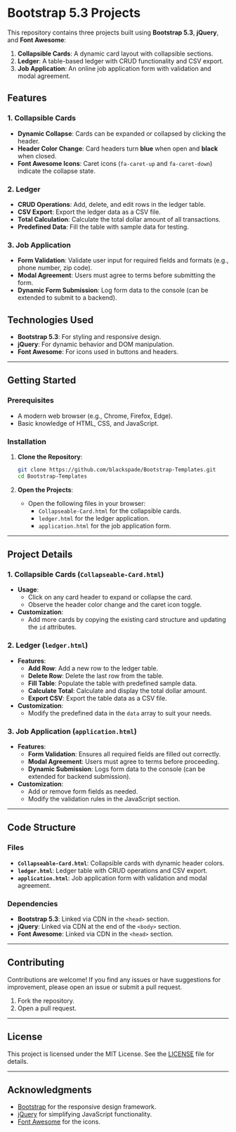 # Bootstrap 5.3 Projects

This repository contains three projects built using **Bootstrap 5.3**, **jQuery**, and **Font Awesome**:
1. **Collapsible Cards**: A dynamic card layout with collapsible sections.
2. **Ledger**: A table-based ledger with CRUD functionality and CSV export.
3. **Job Application**: An online job application form with validation and modal agreement.

## Features

### 1. Collapsible Cards
- **Dynamic Collapse**: Cards can be expanded or collapsed by clicking the header.
- **Header Color Change**: Card headers turn **blue** when open and **black** when closed.
- **Font Awesome Icons**: Caret icons (`fa-caret-up` and `fa-caret-down`) indicate the collapse state.

### 2. Ledger
- **CRUD Operations**: Add, delete, and edit rows in the ledger table.
- **CSV Export**: Export the ledger data as a CSV file.
- **Total Calculation**: Calculate the total dollar amount of all transactions.
- **Predefined Data**: Fill the table with sample data for testing.

### 3. Job Application
- **Form Validation**: Validate user input for required fields and formats (e.g., phone number, zip code).
- **Modal Agreement**: Users must agree to terms before submitting the form.
- **Dynamic Form Submission**: Log form data to the console (can be extended to submit to a backend).

## Technologies Used

- **Bootstrap 5.3**: For styling and responsive design.
- **jQuery**: For dynamic behavior and DOM manipulation.
- **Font Awesome**: For icons used in buttons and headers.

---

## Getting Started

### Prerequisites

- A modern web browser (e.g., Chrome, Firefox, Edge).
- Basic knowledge of HTML, CSS, and JavaScript.

### Installation

1. **Clone the Repository**:
   ```bash
   git clone https://github.com/blackspade/Bootstrap-Templates.git
   cd Bootstrap-Templates
   ```

2. **Open the Projects**:
   - Open the following files in your browser:
     - `Collapseable-Card.html` for the collapsible cards.
     - `ledger.html` for the ledger application.
     - `application.html` for the job application form.

---

## Project Details

### 1. Collapsible Cards (`Collapseable-Card.html`)
- **Usage**:
  - Click on any card header to expand or collapse the card.
  - Observe the header color change and the caret icon toggle.
- **Customization**:
  - Add more cards by copying the existing card structure and updating the `id` attributes.

### 2. Ledger (`ledger.html`)
- **Features**:
  - **Add Row**: Add a new row to the ledger table.
  - **Delete Row**: Delete the last row from the table.
  - **Fill Table**: Populate the table with predefined sample data.
  - **Calculate Total**: Calculate and display the total dollar amount.
  - **Export CSV**: Export the table data as a CSV file.
- **Customization**:
  - Modify the predefined data in the `data` array to suit your needs.

### 3. Job Application (`application.html`)
- **Features**:
  - **Form Validation**: Ensures all required fields are filled out correctly.
  - **Modal Agreement**: Users must agree to terms before proceeding.
  - **Dynamic Submission**: Logs form data to the console (can be extended for backend submission).
- **Customization**:
  - Add or remove form fields as needed.
  - Modify the validation rules in the JavaScript section.

---

## Code Structure

### Files
- **`Collapseable-Card.html`**: Collapsible cards with dynamic header colors.
- **`ledger.html`**: Ledger table with CRUD operations and CSV export.
- **`application.html`**: Job application form with validation and modal agreement.

### Dependencies
- **Bootstrap 5.3**: Linked via CDN in the `<head>` section.
- **jQuery**: Linked via CDN at the end of the `<body>` section.
- **Font Awesome**: Linked via CDN in the `<head>` section.

---

## Contributing

Contributions are welcome! If you find any issues or have suggestions for improvement, please open an issue or submit a pull request.

1. Fork the repository.
2. Open a pull request.

---

## License

This project is licensed under the MIT License. See the [LICENSE](LICENSE) file for details.

---

## Acknowledgments

- [Bootstrap](https://getbootstrap.com/) for the responsive design framework.
- [jQuery](https://jquery.com/) for simplifying JavaScript functionality.
- [Font Awesome](https://fontawesome.com/) for the icons.
